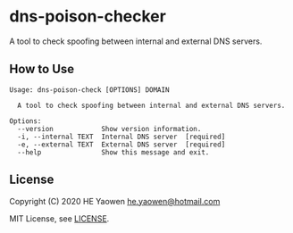 # dns-poison-checker

A tool to check spoofing between internal and external DNS servers.

## How to Use

```
Usage: dns-poison-check [OPTIONS] DOMAIN

  A tool to check spoofing between internal and external DNS servers.

Options:
  --version            Show version information.
  -i, --internal TEXT  Internal DNS server  [required]
  -e, --external TEXT  External DNS server  [required]
  --help               Show this message and exit.
```

## License

Copyright (C) 2020 HE Yaowen <he.yaowen@hotmail.com>

MIT License, see [LICENSE](./LICENSE).